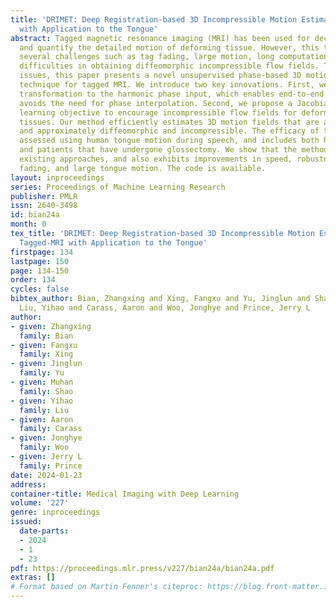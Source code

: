 ```yaml
---
title: 'DRIMET: Deep Registration-based 3D Incompressible Motion Estimation in Tagged-MRI
  with Application to the Tongue'
abstract: Tagged magnetic resonance imaging (MRI) has been used for decades to observe
  and quantify the detailed motion of deforming tissue. However, this technique faces
  several challenges such as tag fading, large motion, long computation times, and
  difficulties in obtaining diffeomorphic incompressible flow fields. To address these
  issues, this paper presents a novel unsupervised phase-based 3D motion estimation
  technique for tagged MRI. We introduce two key innovations. First, we apply a sinusoidal
  transformation to the harmonic phase input, which enables end-to-end training and
  avoids the need for phase interpolation. Second, we propose a Jacobian determinant-based
  learning objective to encourage incompressible flow fields for deforming biological
  tissues. Our method efficiently estimates 3D motion fields that are accurate, dense,
  and approximately diffeomorphic and incompressible. The efficacy of the method is
  assessed using human tongue motion during speech, and includes both healthy controls
  and patients that have undergone glossectomy. We show that the method outperforms
  existing approaches, and also exhibits improvements in speed, robustness to tag
  fading, and large tongue motion. The code is available.
layout: inproceedings
series: Proceedings of Machine Learning Research
publisher: PMLR
issn: 2640-3498
id: bian24a
month: 0
tex_title: 'DRIMET: Deep Registration-based 3D Incompressible Motion Estimation in
  Tagged-MRI with Application to the Tongue'
firstpage: 134
lastpage: 150
page: 134-150
order: 134
cycles: false
bibtex_author: Bian, Zhangxing and Xing, Fangxu and Yu, Jinglun and Shao, Muhan and
  Liu, Yihao and Carass, Aaron and Woo, Jonghye and Prince, Jerry L
author:
- given: Zhangxing
  family: Bian
- given: Fangxu
  family: Xing
- given: Jinglun
  family: Yu
- given: Muhan
  family: Shao
- given: Yihao
  family: Liu
- given: Aaron
  family: Carass
- given: Jonghye
  family: Woo
- given: Jerry L
  family: Prince
date: 2024-01-23
address:
container-title: Medical Imaging with Deep Learning
volume: '227'
genre: inproceedings
issued:
  date-parts:
  - 2024
  - 1
  - 23
pdf: https://proceedings.mlr.press/v227/bian24a/bian24a.pdf
extras: []
# Format based on Martin Fenner's citeproc: https://blog.front-matter.io/posts/citeproc-yaml-for-bibliographies/
---
```


